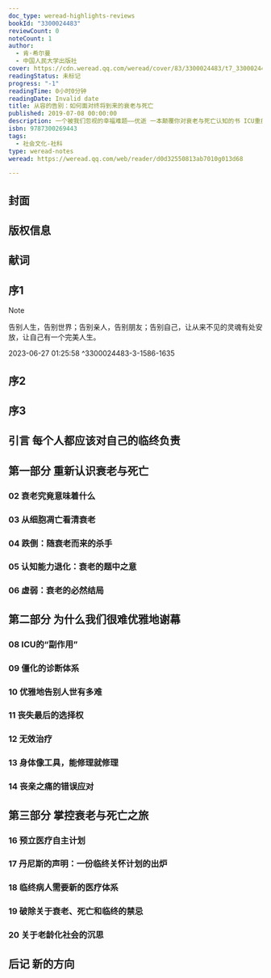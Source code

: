 ```yaml
---
doc_type: weread-highlights-reviews
bookId: "3300024483"
reviewCount: 0
noteCount: 1
author:
  - 肯·希尔曼
  - 中国人民大学出版社
cover: https://cdn.weread.qq.com/weread/cover/83/3300024483/t7_3300024483.jpg
readingStatus: 未标记
progress: "-1"
readingTime: 0小时0分钟
readingDate: Invalid date
title: 从容的告别：如何面对终将到来的衰老与死亡
published: 2019-07-08 00:00:00
description: 一个被我们忽视的幸福难题——优逝 一本颠覆你对衰老与死亡认知的书 ICU重症监护专家关于衰老与临终选择的理性思考 王一方、刘端祺、郎永淳等知名人士 慈怀读书会陈晓峰  鼎力推荐 在中国，每年至少有成百上千例濒死抢救案例，人们一生75%的医疗费用都花在了最后的无效治疗上，有时甚至会为延续亲人几天的生命而倾家荡产。作为幸福指数的核心指标之一，中国的死亡质量却在世界排名极低。 之所以会形成这种局面，一方面是因为医生认为自己的职责就是救死扶伤，治疗病人，永不放弃，放弃就意味着失败；另一方面是因为家属背负了巨大的情感压力，觉得即使倾家荡产，也不可轻易放弃亲人，放弃就意味着不爱、不孝。而此时，病人自身已经丧失了决策能力。结果就是，人们的死亡已经被过度医疗化了，这不仅给当事人及其亲属带来了折磨，还导致了医疗资源的过度消耗。 要改变这一状况，我们就需要对自己的临终负责，清楚地思考如何面对不可逆转的衰老与死亡，如何告别人世，补上人生重要的一课。 当然，要改变这一点，除了个人，还需要我们的社会以及医疗系统共同努力。
isbn: 9787300269443
tags:
  - 社会文化-社科
type: weread-notes
weread: https://weread.qq.com/web/reader/d0d32550813ab7010g013d68

---
```



## 封面

## 版权信息

## 献词

## 序1

> [!NOTE] 
> 告别人生，告别世界；告别亲人，告别朋友；告别自己，让从来不见的灵魂有处安放，让自己有一个完美人生。
> 
> 2023-06-27 01:25:58 ^3300024483-3-1586-1635

## 序2

## 序3

## 引言 每个人都应该对自己的临终负责

## 第一部分 重新认识衰老与死亡

### 02 衰老究竟意味着什么

### 03 从细胞凋亡看清衰老

### 04 跌倒：随衰老而来的杀手

### 05 认知能力退化：衰老的题中之意

### 06 虚弱：衰老的必然结局

## 第二部分 为什么我们很难优雅地谢幕

### 08 ICU的“副作用”

### 09 僵化的诊断体系

### 10 优雅地告别人世有多难

### 11 丧失最后的选择权

### 12 无效治疗

### 13 身体像工具，能修理就修理

### 14 丧亲之痛的错误应对

## 第三部分 掌控衰老与死亡之旅

### 16 预立医疗自主计划

### 17 丹尼斯的声明：一份临终关怀计划的出炉

### 18 临终病人需要新的医疗体系

### 19 破除关于衰老、死亡和临终的禁忌

### 20 关于老龄化社会的沉思

## 后记 新的方向

